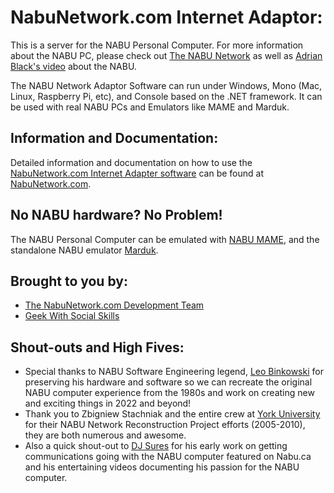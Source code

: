 # NabuNetwork.com Internet Adaptor:

This is a server for the NABU Personal Computer. For more information about the NABU PC, please check out [The NABU Network](https://www.nabunetwork.com)
as well as [Adrian Black's video](https://www.youtube.com/watch?v=HLYjZoShjy0) about the NABU.

The NABU Network Adaptor Software can run under Windows, Mono (Mac, Linux, Raspberry Pi, etc), and Console based on the .NET framework. It can be used with real NABU PCs and Emulators like MAME and Marduk.

## Information and Documentation:

Detailed information and documentation on how to use the [NabuNetwork.com Internet Adapter software](https://www.nabunetwork.com/resources/nabu-network-internet-adapter-software/) can be found at [NabuNetwork.com](https://www.nabunetwork.com/resources/nabu-network-internet-adapter-software/).

## No NABU hardware? No Problem!

The NABU Personal Computer can be emulated with [NABU MAME](https://gtamp.com/nabu/), and the standalone NABU emulator [Marduk](https://github.com/buricco/marduk).

## Brought to you by:

- [The NabuNetwork.com Development Team](https://nabunetwork.com/about-us/)
- [Geek With Social Skills](https://www.youtube.com/geekwithsocialskills)

## Shout-outs and High Fives:

- Special thanks to NABU Software Engineering legend, [Leo Binkowski](https://www.youtube.com/@leo.binkowski) for preserving his hardware and software so we can recreate the original NABU computer experience from the 1980s and work on creating new and exciting things in 2022 and beyond!
- Thank you to Zbigniew Stachniak and the entire crew at [York University](https://museum.eecs.yorku.ca/nabu) for their NABU Network Reconstruction Project efforts (2005-2010), they are both numerous and awesome.
- Also a quick shout-out to [DJ Sures](https://youtube.com/DJ_Sures) for his early work on getting communications going with the NABU computer featured on Nabu.ca and his entertaining videos documenting his passion for the NABU computer.
